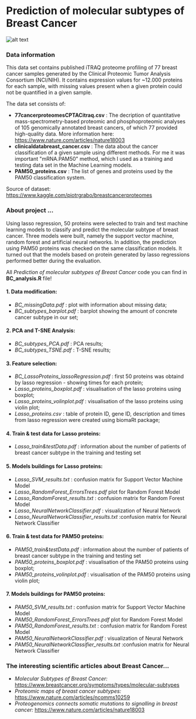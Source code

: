 # Prediction of molecular subtypes of Breast Cancer

![alt text](https://img.freepik.com/darmowe-zdjecie/rozowa-wstazka-symbol-swiadomosci-raka-piersi-na-bialym-tle_179068-1772.jpg?size=626&ext=jpg#center)

### Data information
This data set contains published iTRAQ proteome profiling of 77 breast cancer samples generated by the Clinical Proteomic Tumor Analysis Consortium (NCI/NIH). It contains expression values for ~12.000 proteins for each sample, with missing values present when a given protein could not be quantified in a given sample.

The data set consists of:
* **77cancerproteomesCPTACitraq.csv** : The decription of quantitative mass-spectrometry-based proteomic and phosphoproteomic analyses of 105 genomically annotated breast cancers, of which 77 provided high-quality data. More information here: https://www.nature.com/articles/nature18003
* **clinicaldatabreast_cancer.csv** :  The data about the cancer classification of a given sample using different methods. For me it was important "mRNA.PAM50" method, which I used as a training and testing data set in the Machine Learning models.
* **PAM50_proteins.csv** : The list of genes and proteins used by the PAM50 classification system.

Source of dataset: https://www.kaggle.com/piotrgrabo/breastcancerproteomes 

### About project ...
Using lasso regression, 50 proteins were selected to train and test machine learning models to classify and predict the molecular subtype of breast cancer. Three models were built, namely the support vector machine, random forest and artificial neural networks. In addition, the prediction using PAM50 proteins was checked on the same classification models. It turned out that the models based on protein generated by lasso regressions performed better during the evaluation.

All *Prediction of molecular subtypes of Breast Cancer* code you can find in **BC_analysis.R** file!

#### 1.   Data modification:
* *BC_missingData.pdf* : plot with information about missing data;
* *BC_subtypes_barplot.pdf* : barplot showing the amount of concrete cancer subtype in our set;

#### 2.   PCA and T-SNE Analysis:
* *BC_subtypes_PCA.pdf* : PCA results;
* *BC_subtypes_TSNE.pdf* : T-SNE results;

#### 3.   Feature selection:
* *BC_LassoProteins_lassoRegression.pdf* : first 50 proteins was obtaind by lasso regression - showing times for each protein;
* *Lasso_proteins_boxplot.pdf* : visualisation of the lasso proteins using boxplot;
* *Lasso_proteins_volinplot.pdf* : visualisation of the lasso proteins using violin plot;
* *Lasso_proteins.csv* : table of protein ID, gene ID, description and times from lasso regression were created using biomaRt package;

#### 4.     Train & test data for Lasso proteins:
* *Lasso_train&testData.pdf* : information about the number of patients of breast cancer subtype in the training and testing set

#### 5. Models buildings for Lasso proteins:
* *Lasso_SVM_results.txt* : confusion matrix for Support Vector Machine Model
* *Lasso_RandomForest_ErrorsTrees.pdf* plot for Random Forest Model
* *Lasso_RandomForest_results.txt* : confusion matrix for Random Forest Model
* *Lasso_NeuralNetworkClassifier.pdf* : visualization of Neural Network
* *Lasso_NeuralNetworkClassifier_results.txt* :confusion matrix for Neural Network Classifier

#### 6.   Train & test data for PAM50 proteins:
* *PAM50_train&testData.pdf* : information about the number of patients of breast cancer subtype in the training and testing set
* *PAM50_proteins_boxplot.pdf* : visualisation of the PAM50 proteins using boxplot;
* *PAM50_proteins_volinplot.pdf* : visualisation of the PAM50 proteins using violin plot;

#### 7. Models buildings for PAM50 proteins:
* *PAM50_SVM_results.txt* : confusion matrix for Support Vector Machine Model
* *PAM50_RandomForest_ErrorsTrees.pdf* plot for Random Forest Model
* *PAM50_RandomForest_results.txt* : confusion matrix for Random Forest Model
* *PAM50_NeuralNetworkClassifier.pdf* : visualization of Neural Network
* *PAM50_NeuralNetworkClassifier_results.txt* :confusion matrix for Neural Network Classifier

### The interesting scientific articles about Breast Cancer...
* *Molecular Subtypes of Breast Cancer:* https://www.breastcancer.org/symptoms/types/molecular-subtypes
* *Proteomic maps of breast cancer subtypes:* https://www.nature.com/articles/ncomms10259
* *Proteogenomics connects somatic mutations to signalling in breast cancer:* https://www.nature.com/articles/nature18003


